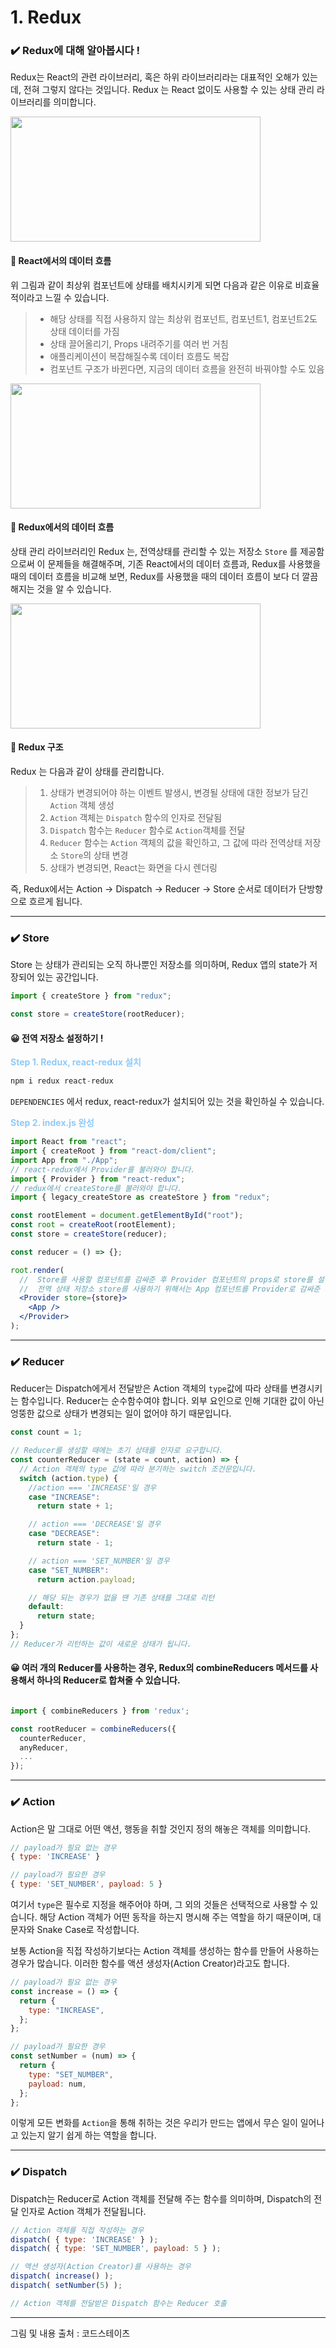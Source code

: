 # 1. Redux

### ✔️ Redux에 대해 알아봅시다 !

Redux는 React의 관련 라이브러리, 혹은 하위 라이브러리라는 대표적인 오해가 있는데, 전혀 그렇지 않다는 것입니다. Redux 는 React 없이도 사용할 수 있는 상태 관리 라이브러리를 의미합니다.

<img src ="https://postfiles.pstatic.net/MjAyMzA2MjJfMjQw/MDAxNjg3Mzk3ODg2NDUw.jxJjiNNltbOwmG7IJiXChSbhtLi70Fr7jMS6Uhv-Bvog.JKcAksjoxJeK0BPuwvCGENVGFdU5dxVzHTgkWzZS4z0g.PNG.dkdnmju/%EC%8A%A4%ED%81%AC%EB%A6%B0%EC%83%B7_2023-06-22_103705.png?type=w773" width = 400 height = 200>

#### 👀 React에서의 데이터 흐름

위 그림과 같이 최상위 컴포넌트에 상태를 배치시키게 되면 다음과 같은 이유로 비효율적이라고 느낄 수 있습니다.

> - 해당 상태를 직접 사용하지 않는 최상위 컴포넌트, 컴포넌트1, 컴포넌트2도 상태 데이터를 가짐
> - 상태 끌어올리기, Props 내려주기를 여러 번 거침
> - 애플리케이션이 복잡해질수록 데이터 흐름도 복잡
> - 컴포넌트 구조가 바뀐다면, 지금의 데이터 흐름을 완전히 바꿔야할 수도 있음

<img src ="https://postfiles.pstatic.net/MjAyMzA2MjJfNyAg/MDAxNjg3Mzk3ODg2NDgw.8qqzRHAbgTNyysEWFCoyGk56XLHPI4R-ypYpeSaLHyYg.dnPT8B6fSqkXN9p_qb3olYTntxR5yUupmbZg8cb8JPgg.PNG.dkdnmju/%EC%8A%A4%ED%81%AC%EB%A6%B0%EC%83%B7_2023-06-22_103713.png?type=w773" width = 400 height = 200>

#### 👀 Redux에서의 데이터 흐름

상태 관리 라이브러리인 Redux 는, 전역상태를 관리할 수 있는 저장소 `Store` 를 제공함으로써 이 문제들을 해결해주며, 기존 React에서의 데이터 흐름과, Redux를 사용했을 때의 데이터 흐름을 비교해 보면, Redux를 사용했을 때의 데이터 흐름이 보다 더 깔끔해지는 것을 알 수 있습니다.

<img src ="https://postfiles.pstatic.net/MjAyMzA2MjJfMjI5/MDAxNjg3Mzk4NDQ5ODEx.z9BrQolkPu4y4Q9Xr7Pctuoi0rwhHDAAX2BDVw2w_Tcg.O7CgbmzdpFidxFtacu-ul2E7F_kzUFVnJ1020rovmUMg.PNG.dkdnmju/%EC%8A%A4%ED%81%AC%EB%A6%B0%EC%83%B7_2023-06-22_104711.png?type=w773" width = 400 height = 200>

#### 👀 Redux 구조

Redux 는 다음과 같이 상태를 관리합니다.

> 1. 상태가 변경되어야 하는 이벤트 발생시, 변경될 상태에 대한 정보가 담긴 `Action` 객체 생성
> 2. `Action` 객체는 `Dispatch` 함수의 인자로 전달됨
> 3. `Dispatch` 함수는 `Reducer` 함수로 `Action`객체를 전달
> 4. `Reducer` 함수는 `Action` 객체의 값을 확인하고, 그 값에 따라 전역상태 저장소 `Store`의 상태 변경
> 5. 상태가 변경되면, React는 화면을 다시 렌더링

즉, Redux에서는 Action → Dispatch → Reducer → Store 순서로 데이터가 단방향으로 흐르게 됩니다.

---

### ✔️ Store

Store 는 상태가 관리되는 오직 하나뿐인 저장소를 의미하며, Redux 앱의 state가 저장되어 있는 공간입니다.

```jsx
import { createStore } from "redux";

const store = createStore(rootReducer);
```

#### 😀 전역 저장소 설정하기 !

<span style="color:#90caf9"><b>Step 1. Redux, react-redux 설치</b></span>

```js
npm i redux react-redux
```

`DEPENDENCIES` 에서 redux, react-redux가 설치되어 있는 것을 확인하실 수 있습니다.

<span style="color:#90caf9"><b>Step 2. index.js 완성</b></span>

```jsx
import React from "react";
import { createRoot } from "react-dom/client";
import App from "./App";
// react-redux에서 Provider를 불러와야 합니다.
import { Provider } from "react-redux";
// redux에서 createStore를 불러와야 합니다.
import { legacy_createStore as createStore } from "redux";

const rootElement = document.getElementById("root");
const root = createRoot(rootElement);
const store = createStore(reducer);

const reducer = () => {};

root.render(
  //  Store를 사용할 컴포넌트를 감싸준 후 Provider 컴포넌트의 props로 store를 설정
  //  전역 상태 저장소 store를 사용하기 위해서는 App 컴포넌트를 Provider로 감싸준 후 props로 변수 store를 전달
  <Provider store={store}>
    <App />
  </Provider>
);
```

---

### ✔️ Reducer

Reducer는 Dispatch에게서 전달받은 Action 객체의 `type`값에 따라 상태를 변경시키는 함수입니다. Reducer는 순수함수여야 합니다. 외부 요인으로 인해 기대한 값이 아닌 엉뚱한 값으로 상태가 변경되는 일이 없어야 하기 때문입니다.

```jsx
const count = 1;

// Reducer를 생성할 때에는 초기 상태를 인자로 요구합니다.
const counterReducer = (state = count, action) => {
  // Action 객체의 type 값에 따라 분기하는 switch 조건문입니다.
  switch (action.type) {
    //action === 'INCREASE'일 경우
    case "INCREASE":
      return state + 1;

    // action === 'DECREASE'일 경우
    case "DECREASE":
      return state - 1;

    // action === 'SET_NUMBER'일 경우
    case "SET_NUMBER":
      return action.payload;

    // 해당 되는 경우가 없을 땐 기존 상태를 그대로 리턴
    default:
      return state;
  }
};
// Reducer가 리턴하는 값이 새로운 상태가 됩니다.
```

#### 😀 여러 개의 Reducer를 사용하는 경우, Redux의 combineReducers 메서드를 사용해서 하나의 Reducer로 합쳐줄 수 있습니다.

```jsx

import { combineReducers } from 'redux';

const rootReducer = combineReducers({
  counterReducer,
  anyReducer,
  ...
});
```

---

### ✔️ Action

Action은 말 그대로 어떤 액션, 행동을 취할 것인지 정의 해놓은 객체를 의미합니다.

```jsx
// payload가 필요 없는 경우
{ type: 'INCREASE' }

// payload가 필요한 경우
{ type: 'SET_NUMBER', payload: 5 }
```

여기서 `type`은 필수로 지정을 해주어야 하며, 그 외의 것들은 선택적으로 사용할 수 있습니다. 해당 Action 객체가 어떤 동작을 하는지 명시해 주는 역할을 하기 때문이며, 대문자와 Snake Case로 작성합니다.

보통 Action을 직접 작성하기보다는 Action 객체를 생성하는 함수를 만들어 사용하는 경우가 많습니다. 이러한 함수를 액션 생성자(Action Creator)라고도 합니다.

```jsx
// payload가 필요 없는 경우
const increase = () => {
  return {
    type: "INCREASE",
  };
};

// payload가 필요한 경우
const setNumber = (num) => {
  return {
    type: "SET_NUMBER",
    payload: num,
  };
};
```

이렇게 모든 변화를 `Action`을 통해 취하는 것은 우리가 만드는 앱에서 무슨 일이 일어나고 있는지 알기 쉽게 하는 역할을 합니다.

---

### ✔️ Dispatch

Dispatch는 Reducer로 Action 객체를 전달해 주는 함수를 의미하며, Dispatch의 전달 인자로 Action 객체가 전달됩니다.

```jsx
// Action 객체를 직접 작성하는 경우
dispatch( { type: 'INCREASE' } );
dispatch( { type: 'SET_NUMBER', payload: 5 } );

// 액션 생성자(Action Creator)를 사용하는 경우
dispatch( increase() );
dispatch( setNumber(5) );

// Action 객체를 전달받은 Dispatch 함수는 Reducer 호출
```

--- 



그림 및 내용 출처 : 코드스테이츠
